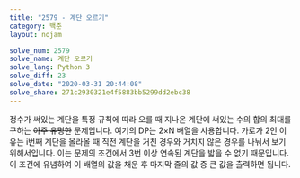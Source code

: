 ```yaml
---
title: "2579 - 계단 오르기"
category: 백준
layout: nojam

solve_num: 2579
solve_name: 계단 오르기
solve_lang: Python 3
solve_diff: 23
solve_date: "2020-03-31 20:44:08"
solve_share: 271c2930321e4f5883bb5299dd2ebc38
---
```


정수가 써있는 계단을 특정 규칙에 따라 오를 때 지나온 계단에 써있는 수의 합의 최대를 구하는 ~~아주 유명한~~ 문제입니다. 여기의 DP는 2×N 배열을 사용합니다. 가로가 2인 이유는 i번째 계단을 올라올 때 직전 계단을 거친 경우와 거치지 않은 경우를 나눠서 보기 위해서입니다. 이는 문제의 조건에서 3번 이상 연속된 계단을 밟을 수 없기 때문입니다. 이 조건에 유념하여 이 배열의 값을 채운 후 마지막 줄의 값 중 큰 값을 출력하면 됩니다.
